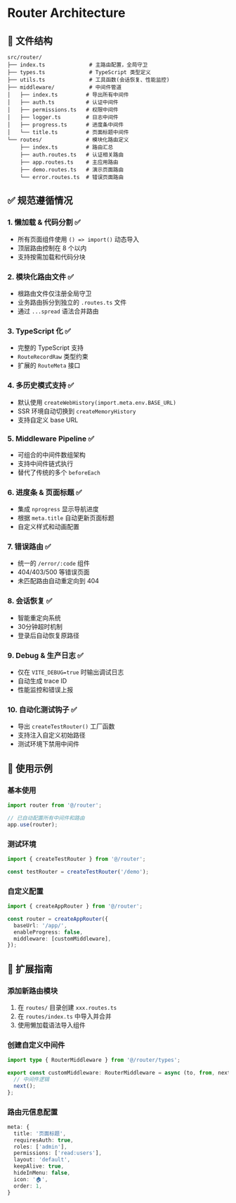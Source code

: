 # Router Architecture

## 📁 文件结构

```
src/router/
├── index.ts              # 主路由配置，全局守卫
├── types.ts              # TypeScript 类型定义
├── utils.ts              # 工具函数(会话恢复、性能监控)
├── middleware/           # 中间件管道
│   ├── index.ts         # 导出所有中间件
│   ├── auth.ts          # 认证中间件
│   ├── permissions.ts   # 权限中间件
│   ├── logger.ts        # 日志中间件
│   ├── progress.ts      # 进度条中间件
│   └── title.ts         # 页面标题中间件
└── routes/              # 模块化路由定义
    ├── index.ts         # 路由汇总
    ├── auth.routes.ts   # 认证相关路由
    ├── app.routes.ts    # 主应用路由
    ├── demo.routes.ts   # 演示页面路由
    └── error.routes.ts  # 错误页面路由
```

## ✅ 规范遵循情况

### 1. 懒加载 & 代码分割 ✅
- 所有页面组件使用 `() => import()` 动态导入
- 顶层路由控制在 8 个以内
- 支持按需加载和代码分块

### 2. 模块化路由文件 ✅
- 根路由文件仅注册全局守卫
- 业务路由拆分到独立的 `.routes.ts` 文件
- 通过 `...spread` 语法合并路由

### 3. TypeScript 化 ✅
- 完整的 TypeScript 支持
- `RouteRecordRaw` 类型约束
- 扩展的 `RouteMeta` 接口

### 4. 多历史模式支持 ✅
- 默认使用 `createWebHistory(import.meta.env.BASE_URL)`
- SSR 环境自动切换到 `createMemoryHistory`
- 支持自定义 base URL

### 5. Middleware Pipeline ✅
- 可组合的中间件数组架构
- 支持中间件链式执行
- 替代了传统的多个 `beforeEach`

### 6. 进度条 & 页面标题 ✅
- 集成 `nprogress` 显示导航进度
- 根据 `meta.title` 自动更新页面标题
- 自定义样式和动画配置

### 7. 错误路由 ✅
- 统一的 `/error/:code` 组件
- 404/403/500 等错误页面
- 未匹配路由自动重定向到 404

### 8. 会话恢复 ✅
- 智能重定向系统
- 30分钟超时机制
- 登录后自动恢复原路径

### 9. Debug & 生产日志 ✅
- 仅在 `VITE_DEBUG=true` 时输出调试日志
- 自动生成 trace ID
- 性能监控和错误上报

### 10. 自动化测试钩子 ✅
- 导出 `createTestRouter()` 工厂函数
- 支持注入自定义初始路径
- 测试环境下禁用中间件

## 🚀 使用示例

### 基本使用
```ts
import router from '@/router';

// 已自动配置所有中间件和路由
app.use(router);
```

### 测试环境
```ts
import { createTestRouter } from '@/router';

const testRouter = createTestRouter('/demo');
```

### 自定义配置
```ts
import { createAppRouter } from '@/router';

const router = createAppRouter({
  baseUrl: '/app/',
  enableProgress: false,
  middleware: [customMiddleware],
});
```

## 🔧 扩展指南

### 添加新路由模块
1. 在 `routes/` 目录创建 `xxx.routes.ts`
2. 在 `routes/index.ts` 中导入并合并
3. 使用懒加载语法导入组件

### 创建自定义中间件
```ts
import type { RouterMiddleware } from '@/router/types';

export const customMiddleware: RouterMiddleware = async (to, from, next) => {
  // 中间件逻辑
  next();
};
```

### 路由元信息配置
```ts
meta: {
  title: '页面标题',
  requiresAuth: true,
  roles: ['admin'],
  permissions: ['read:users'],
  layout: 'default',
  keepAlive: true,
  hideInMenu: false,
  icon: '🏠',
  order: 1,
}
```